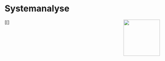 # Systemanalyse


[[<img src="https://hello.eboy.com/spritebox/fuB48v2oytF7tMag4" align="right" width="118">]
